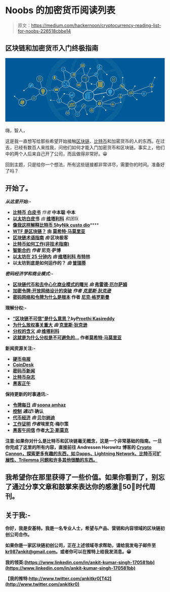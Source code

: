 # Noobs 的加密货币阅读列表

> 原文：<https://medium.com/hackernoon/cryptocurrency-reading-list-for-noobs-226518cbbe14>

## 区块链和加密货币入门终极指南

![](img/701abb6b55d8f5f237c7cca6f35b11eb.png)

嗨，智人，

这是我一直想写给那些希望开始接触[区块链](https://hackernoon.com/tagged/blockchain)、[比特币](https://hackernoon.com/tagged/bitcoin)和加密货币的人的东西。在过去，已经有数百人来找我，问他们如何才能入门加密货币和区块链。事实上，他们中的两个人后来自己开了公司，而且做得非常好。😀

回到主题，只是给你一个想法，所有这些链接都非常详尽，需要你的时间。准备好了吗？

## 开始了。

***从这里开始:-***

*   [**比特币** **白皮书**](https://bitcoin.org/bitcoin.pdf) *作者* **中本聪** **中本**
*   [**以太坊白皮书**](https://github.com/ethereum/wiki/wiki/White-Paper) *由* [**维塔利科**](https://medium.com/u/587a00dbce51?source=post_page-----226518cbbe14--------------------------------) *和团队*
*   [**像我这样解释比特币 5**](https://medium.freecodecamp.org/explain-bitcoin-like-im-five-73b4257ac833?source=linkShare-df6cc92ec6ec-1531040036)***by***[**Nik custo dio**](https://medium.com/u/2d6f142ff3cc?source=post_page-----226518cbbe14--------------------------------)****
*   ****[**WTF 是区块链？**](https://hackernoon.com/wtf-is-the-blockchain-1da89ba19348) 由 [**莫希特·马莫里亚**](https://medium.com/u/24f7fbc09357?source=post_page-----226518cbbe14--------------------------------)****
*   ****[**区块链术语指南**](https://blockgeeks.com/guides/blockchain-glossary-from-a-z/) *由* **区块极客******
*   ****[**比特币如何工作(非技术指南)**](https://youtu.be/t5JGQXCTe3c)****
*   ****[**智能合约**](https://perma.cc/V6AZ-7V8W) *作者* **尼克·萨博******
*   ****[**以太坊在 25 分钟内**](https://youtu.be/66SaEDzlmP4) *由* [**维塔利科** **布特林**](https://medium.com/u/587a00dbce51?source=post_page-----226518cbbe14--------------------------------)****
*   ****以太坊到底是如何运作的？ *由* [**普瑞蒂**](https://medium.com/u/d446dafbe292?source=post_page-----226518cbbe14--------------------------------)****

*******密码经济学和商业模式:-*******

*   ****[**区块链代币和去中心化商业模式的曙光**](https://blog.coinbase.com/app-coins-and-the-dawn-of-the-decentralized-business-model-8b8c951e734f) *由* [**弗雷德·厄尔萨姆**](https://medium.com/u/b947efe0a51a?source=post_page-----226518cbbe14--------------------------------)****
*   ****[**加密令牌:开放网络设计的突破**](/@cdixon/crypto-tokens-a-breakthrough-in-open-network-design-e600975be2ef) *作者* [***克里斯·狄克逊***](https://medium.com/u/a8e3741de9e2?source=post_page-----226518cbbe14--------------------------------)****
*   ****[**密码网络和令牌为什么是根本**](https://www.nickgrossman.is/2018/cryptonetworks-and-why-tokens-are-fundamental/) 作者 [**尼克·格罗斯曼**](https://medium.com/u/5a0bc0cfd9ff?source=post_page-----226518cbbe14--------------------------------)****

******理解分权:-******

*   ****[**“区块链不可信”是什么意思？**](/@preethikasireddy/eli5-what-do-we-mean-by-blockchains-are-trustless-aa420635d5f6)***by*[**Preethi Kasireddy**](https://medium.com/u/d446dafbe292?source=post_page-----226518cbbe14--------------------------------)******
*   ****[**为什么放权事关重大**](/@cdixon/why-decentralization-matters-5e3f79f7638e) *由* [**克里斯·狄克逊**](https://medium.com/u/a8e3741de9e2?source=post_page-----226518cbbe14--------------------------------)****
*   ****[**分权的含义**](/@VitalikButerin/the-meaning-of-decentralization-a0c92b76a274) *由* [**维塔利科**](https://medium.com/u/587a00dbce51?source=post_page-----226518cbbe14--------------------------------)****
*   ****[**这就是为什么分权是不可避免的…**](https://hackernoon.com/heres-why-decentralization-is-inevitable-6090a9abe813) 作者[莫希特·马莫里亚](https://medium.com/u/24f7fbc09357?source=post_page-----226518cbbe14--------------------------------)****

******新闻资源关注:-******

*   ****[**硬币电报**](https://cointelegraph.com/)****
*   ****[**CoinDesk**](https://www.coindesk.com/)****
*   ****[**密码币新闻**](http://www.cryptocoinsnews.com/)****
*   ****[**比特币杂志**](https://bitcoinmagazine.com/)****
*   ****[**黑客正午**](http://hackernoon.com)****

******保持更新的时事通讯:-******

*   ****[**令牌每日**](https://www.tokendaily.co/join-newsletter) *由* [soona amhaz](https://medium.com/u/3747a97a1606?source=post_page-----226518cbbe14--------------------------------)****
*   ****[**控制**](https://www.getrevue.co/profile/control) *通过*1 确认****
*   ****[**代币经济**](http://www.tokeneconomy.co) *由* [贝尔纳迪](https://medium.com/u/ce9b393bacac?source=post_page-----226518cbbe14--------------------------------)****
*   ****[**工作证明**](http://proofofwork.news) *作者*埃里克·梅尔策****
*   ****[**黑客午间信**](https://hackernoon.com/tagged/hackernoon-letter) 作者[大卫·斯莫克](https://medium.com/u/7f91547ce9c9?source=post_page-----226518cbbe14--------------------------------)****

****注意:如果你对什么是比特币和区块链毫无概念，这是一个非常基础的指南。一旦你完成了这里的所有内容，直接前往 Andressen Horowitz 博客的 [**Crypto Cannon，探索更多有趣的东西，如 Dapps、Lightning Network、比特币可扩展性、Trilemma 问题和许多其他很酷的东西。**](https://a16z.com/2018/02/10/crypto-readings-resources/)****

## ****我希望你在那里获得了一些价值。如果你看到了，别忘了通过分享文章和鼓掌来表达你的感激👏50👏时代周刊。****

## ******关于我:-******

****你好，我是安基特。我是一名专业人士，希望与产品、营销和内容领域的区块链初创公司合作。****

****如果你是一家区块链初创公司，正在上述领域寻求帮助，请给我发电子邮件至 kr987ankit@gmail.com。或者你可以在推特上给我发消息。😀****

******我的领英:**[https://www.linkedin.com/in/ankit-kumar-singh-170581bb](https://www.linkedin.com/in/ankit-kumar-singh-170581bb)****

****【我的推特:http://www.twitter.com/ankitkr0[T42](http://www.twitter.com/ankitkr0)****
